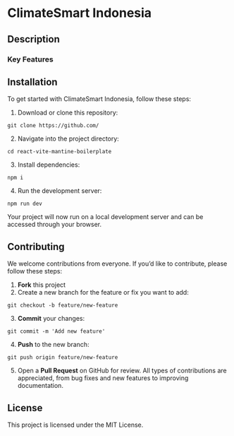 #  ClimateSmart Indonesia

## Description


### Key Features


## Installation
To get started with ClimateSmart Indonesia, follow these steps:
1. Download or clone this repository:
```
git clone https://github.com/
```
2. Navigate into the project directory:
```
cd react-vite-mantine-boilerplate
```
3. Install dependencies:
```
npm i
```
4. Run the development server:
```
npm run dev
```
Your project will now run on a local development server and can be accessed through your browser.

## Contributing
We welcome contributions from everyone. If you’d like to contribute, please follow these steps:
1. **Fork** this project
2. Create a new branch for the feature or fix you want to add:
```
git checkout -b feature/new-feature
```
3. **Commit** your changes:
```
git commit -m 'Add new feature'
```
4. **Push** to the new branch:
```
git push origin feature/new-feature
```
5. Open a **Pull Request** on GitHub for review.
All types of contributions are appreciated, from bug fixes and new features to improving documentation.

## License
This project is licensed under the MIT License.

